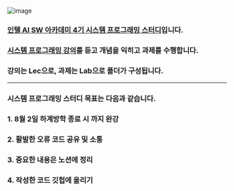 ![image](https://github.com/user-attachments/assets/60aeb32a-35ea-45be-9cc2-2ddf29783e9b)

### [인텔 AI SW 아카데미 4기 시스템 프로그래밍 스터디](https://docs.google.com/spreadsheets/d/1aHu96wBYlsw5zYxakd6d3ViZnViyKzuJlPzz6n-KSlA/edit?gid=0#gid=0)입니다.

### [시스템 프로그래밍 강의](https://youtube.com/playlist?list=PLBrGAFAIyf5pIIFQv_U1dG36L5rylTvbx&si=AMxa7Jbqu-c4hvCp)를 듣고 개념을 익히고 과제를 수행합니다. 

### 강의는 Lec으로, 과제는 Lab으로 폴더가 구성됩니다.
---
### 시스템 프로그래밍 스터디 목표는 다음과 같습니다.

### 1. 8월 2일 하계방학 종료 시 까지 완강


### 2. 활발한  오류 코드 공유 및 소통		

### 3. 중요한 내용은 노션에 정리		

### 4. 작성한 코드 깃헙에 올리기		
